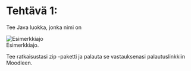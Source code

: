 # Tehtävä 1:
Tee Java luokka, jonka nimi on 


![Esimerkkiajo]()<br>
Esimerkkiajo.


Tee ratkaisustasi zip -paketti ja palauta se vastauksenasi palautuslinkkiin Moodleen.